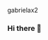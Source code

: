 gabrielax2

### Hi there 👋

<!--
**gabrielax2/gabrielax2** is a ✨ _special_ ✨ repository because its `README.md` (this file) appears on your GitHub profile.

Here are some ideas to get you started:

- 🔭 I’m currently working on ... LEARNING HTML AND CSS
- 👯 I’m looking to collaborate on ... WEB DEVELOPMENT PROJECTS
- 🤔 I’m looking for help with ... EVERYTHING
- 💬 Ask me about ... DESIGN
- 📫 How to reach me: ... 
- 😄 Pronouns: ... SHE/HER
- ⚡ Fun fact: ... I have a 97 day streak in DUOLINGO
-->
